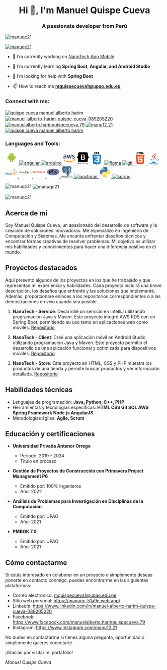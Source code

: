 <h1 align="center">Hi 👋, I'm Manuel Quispe Cueva</h1>
<h3 align="center">A passionate developer from Perú</h3>

<p align="left"> <img src="https://komarev.com/ghpvc/?username=manuqc21&label=Profile%20views&color=white&style=flat" alt="manuqc21" /> </p>

<p align="left"> <a href="https://github.com/ryo-ma&theme=onedark/github-profile-trophy"><img src="https://github-profile-trophy.vercel.app/?username=manuqc21&theme=darkhub" alt="manuqc21" /></a> </p>

- 🔭 I’m currently working on [NanoTech App Mobile](https://github.com/ManuQC21/Nanotech-Client)

- 🌱 I’m currently learning **Spring Boot, Angular, and Android Studio**

- 🤝 I’m looking for help with **Spring Boot**

- 📫 How to reach me **mquispecueva1@upao.edu.ep**

<h3 align="left">Connect with me:</h3>
<p align="left">
<a href="https://github.com/ManuQC21" target="blank"><img align="center" src="https://raw.githubusercontent.com/rahuldkjain/github-profile-readme-generator/master/src/images/icons/Social/github.svg" alt="quispe cueva manuel alberto harim" height="30" width="40" /></a>
<a href="https://linkedin.com/in/manuel-alberto-harim-quispe-cueva-089205220" target="blank"><img align="center" src="https://raw.githubusercontent.com/rahuldkjain/github-profile-readme-generator/master/src/images/icons/Social/linked-in-alt.svg" alt="manuel-alberto-harim-quispe-cueva-089205220" height="30" width="40" /></a>
<a href="https://fb.com/manuelalberto.harinquispecueva.79" target="blank"><img align="center" src="https://raw.githubusercontent.com/rahuldkjain/github-profile-readme-generator/master/src/images/icons/Social/facebook.svg" alt="manuelalberto.harinquispecueva.79" height="30" width="40" /></a>
<a href="https://instagram.com/manu12.21" target="blank"><img align="center" src="https://raw.githubusercontent.com/rahuldkjain/github-profile-readme-generator/master/src/images/icons/Social/instagram.svg" alt="manu12.21" height="30" width="40" /></a>
<a href="https://www.youtube.com/channel/UC87Jn9cdVHirQHUfZIvS6OQ" target="blank"><img align="center" src="https://raw.githubusercontent.com/rahuldkjain/github-profile-readme-generator/master/src/images/icons/Social/youtube.svg" alt="quispe cueva manuel alberto harim" height="30" width="40" /></a>
</p>

<h3 align="left">Languages and Tools:</h3>
<p align="left"> <a href="https://developer.android.com" target="_blank" rel="noreferrer"> <img src="https://raw.githubusercontent.com/devicons/devicon/master/icons/android/android-original-wordmark.svg" alt="android" width="40" height="40"/> </a> <a href="https://angular.io" target="_blank" rel="noreferrer"> <img src="https://angular.io/assets/images/logos/angular/angular.svg" alt="angular" width="40" height="40"/> </a> <a href="https://www.arduino.cc/" target="_blank" rel="noreferrer"> <img src="https://cdn.worldvectorlogo.com/logos/arduino-1.svg" alt="arduino" width="40" height="40"/> </a> <a href="https://aws.amazon.com" target="_blank" rel="noreferrer"> <img src="https://raw.githubusercontent.com/devicons/devicon/master/icons/amazonwebservices/amazonwebservices-original-wordmark.svg" alt="aws" width="40" height="40"/> </a> <a href="https://getbootstrap.com" target="_blank" rel="noreferrer"> <img src="https://raw.githubusercontent.com/devicons/devicon/master/icons/bootstrap/bootstrap-plain-wordmark.svg" alt="bootstrap" width="40" height="40"/> </a> <a href="https://www.w3schools.com/css/" target="_blank" rel="noreferrer"> <img src="https://raw.githubusercontent.com/devicons/devicon/master/icons/css3/css3-original-wordmark.svg" alt="css3" width="40" height="40"/> </a> <a href="https://www.figma.com/" target="_blank" rel="noreferrer"> <img src="https://www.vectorlogo.zone/logos/figma/figma-icon.svg" alt="figma" width="40" height="40"/> </a> <a href="https://git-scm.com/" target="_blank" rel="noreferrer"> <img src="https://www.vectorlogo.zone/logos/git-scm/git-scm-icon.svg" alt="git" width="40" height="40"/> </a> <a href="https://www.w3.org/html/" target="_blank" rel="noreferrer"> <img src="https://raw.githubusercontent.com/devicons/devicon/master/icons/html5/html5-original-wordmark.svg" alt="html5" width="40" height="40"/> </a> <a href="https://www.java.com" target="_blank" rel="noreferrer"> <img src="https://raw.githubusercontent.com/devicons/devicon/master/icons/java/java-original.svg" alt="java" width="40" height="40"/> </a> <a href="https://www.mysql.com/" target="_blank" rel="noreferrer"> <img src="https://raw.githubusercontent.com/devicons/devicon/master/icons/mysql/mysql-original-wordmark.svg" alt="mysql" width="40" height="40"/> </a> <a href="https://nodejs.org" target="_blank" rel="noreferrer"> <img src="https://raw.githubusercontent.com/devicons/devicon/master/icons/nodejs/nodejs-original-wordmark.svg" alt="nodejs" width="40" height="40"/> </a> <a href="https://www.oracle.com/" target="_blank" rel="noreferrer"> <img src="https://raw.githubusercontent.com/devicons/devicon/master/icons/oracle/oracle-original.svg" alt="oracle" width="40" height="40"/> </a> <a href="https://www.php.net" target="_blank" rel="noreferrer"> <img src="https://raw.githubusercontent.com/devicons/devicon/master/icons/php/php-original.svg" alt="php" width="40" height="40"/> </a> <a href="https://www.postgresql.org" target="_blank" rel="noreferrer"> <img src="https://raw.githubusercontent.com/devicons/devicon/master/icons/postgresql/postgresql-original-wordmark.svg" alt="postgresql" width="40" height="40"/> </a> <a href="https://postman.com" target="_blank" rel="noreferrer"> <img src="https://www.vectorlogo.zone/logos/getpostman/getpostman-icon.svg" alt="postman" width="40" height="40"/> </a> <a href="https://www.python.org" target="_blank" rel="noreferrer"> <img src="https://raw.githubusercontent.com/devicons/devicon/master/icons/python/python-original.svg" alt="python" width="40" height="40"/> </a> <a href="https://spring.io/" target="_blank" rel="noreferrer"> <img src="https://www.vectorlogo.zone/logos/springio/springio-icon.svg" alt="spring" width="40" height="40"/> </a> </p>

<p><img align="left" src="https://github-readme-stats.vercel.app/api/top-langs?username=manuqc21&show_icons=true&locale=en&layout=compact&theme=dark" alt="manuqc21" /></p>

<p>&nbsp;<img align="center" src="https://github-readme-stats.vercel.app/api?username=manuqc21&show_icons=true&locale=en&theme=dark" alt="manuqc21" /></p>

<p><img align="center" src="https://github-readme-streak-stats.herokuapp.com/?user=manuqc21&theme=dark" alt="manuqc21" /></p>

## Acerca de mí

Soy Manuel Quispe Cueva, un apasionado del desarrollo de software y la creación de soluciones innovadoras. Me especializo en Ingeniería de Computación y Sistemas. Me encanta enfrentar desafíos técnicos y encontrar formas creativas de resolver problemas. Mi objetivo es utilizar mis habilidades y conocimientos para hacer una diferencia positiva en el mundo.

## Proyectos destacados

Aquí presento algunos de los proyectos en los que he trabajado y que representan mi experiencia y habilidades. Cada proyecto incluirá una breve descripción, los desafíos que enfrenté y las soluciones que implementé. Además, proporcionaré enlaces a los repositorios correspondientes o a las demostraciones en vivo cuando sea posible.

1. **NanoTech - Service**: Desarrollé un servicio en IntelliJ utilizando programación Java y Maven. Este proyecto integró AWS RDS con un Spring Boot, permitiendo su uso tanto en aplicaciones web como móviles. [Repositorio](https://github.com/ManuQC21/Nanotech-Service)

2. **NanoTech - Client**: Creé una aplicación móvil en Android Studio utilizando programación Java y Maven. Este proyecto permitió el desarrollo de una aplicación funcional y optimizada para dispositivos móviles. [Repositorio](https://github.com/ManuQC21/Nanotech-Client)

3. **NanoTech - Store**: Este proyecto en HTML, CSS y PHP muestra los productos de una tienda y permite buscar productos y ver información detallada. [Repositorio](https://github.com/ManuQC21/NanotechStore)

## Habilidades técnicas

- Lenguajes de programación: **Java, Python, C++, PHP**
- Herramientas y tecnologías específicas: **HTML CSS Git SQL AWS Spring Framework Node.js AngularJS**
- Metodologías ágiles: **Agile, Scrum**

## Educación y certificaciones

- **Universidad Privada Antenor Orrego**
  - Período: 2019 - 2024
  - Título en proceso

- **Gestión de Proyectos de Construcción con Primavera Project Management P6**
  - Emitido por: 100% Ingenieros
  - Año: 2022

- **Análisis de Problemas para Investigación en Disciplinas de la Computación**
  - Emitido por: UPAO
  - Año: 2021

- **PMBOK 7.0**
  - Emitido por: UPAO
  - Año: 2021

## Cómo contactarme

Si estás interesado en colaborar en un proyecto o simplemente deseas ponerte en contacto conmigo, puedes encontrarme en las siguientes plataformas:

- Correo electrónico: mquispecueva1@upao.edu.pe
- Sitio web personal: https://manuqc-51a9e.web.app/
- LinkedIn: https://www.linkedin.com/in/manuel-alberto-harim-quispe-cueva-089205220
- Facebook: https://www.facebook.com/manuelalberto.harinquispecueva.79
- Instagram: https://www.instagram.com/manu12.21

No dudes en contactarme si tienes alguna pregunta, oportunidad o simplemente quieres conectarte.

¡Gracias por visitar mi portafolio!

*Manuel Quispe Cueva*
